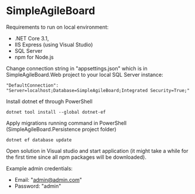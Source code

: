 # SimpleAgileBoard

Requirements to run on local environment: 

* .NET Core 3.1,
* IIS Express (using Visual Studio)
* SQL Server 
* npm for Node.js

Change connection string in "appsettings.json" which is in SimpleAgileBoard.Web project to your local SQL Server instance:

    "DefaultConnection": "Server=localhost;Database=SimpleAgileBoard;Integrated Security=True;"

Install dotnet ef through PowerShell

    dotnet tool install --global dotnet-ef


Apply migrations running command in PowerShell (SimpleAgileBoard.Persistence project folder)

    dotnet ef database update

Open solution in Visual studio and start application (it might take a while for the first time since all npm packages will be downloaded).

Example admin credentials:

* Email: "admin@admin.com"
* Password: "admin"
